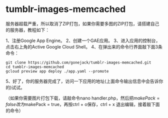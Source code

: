 # tumblr-images-memcached

服务器超载严重，所以取消了ZIP打包，如果你需要多图的ZIP打包，请搭建自己的服务器，教程如下：

1、注册Google App Engine。
2、创建一个GAE应用。
3、进入应用的控制台，点击右上角的Active Google Cloud Shell。
4、在弹出来的命令行界面敲下面3条命令：
  ```
  git clone https://github.com/gonejack/tumblr-images-memcached.git
  cd tumblr-images-memcached
  gcloud preview app deploy ./app.yaml --promote
  ```
5、好了，你的服务器完成了，访问一下应用的地址(上面命令输出信息中会告诉你的)试试。

（如果你需要图片打包下载，请敲命令nano handler.php，然后把$makePack = false改为$makePack = true，再按ctrl + o保存，ctrl + x 退出编辑，接着敲下面的命令）
